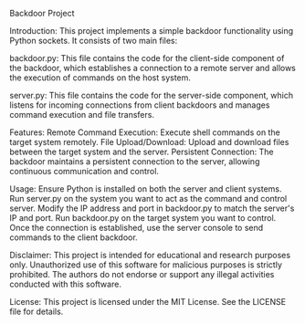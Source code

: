 Backdoor Project

Introduction:
This project implements a simple backdoor functionality using Python sockets. It consists of two main files:

backdoor.py: 
This file contains the code for the client-side component of the backdoor, which establishes a connection to a remote server and allows the execution of commands on the host system.

server.py:
This file contains the code for the server-side component, which listens for incoming connections from client backdoors and manages command execution and file transfers.

Features:
Remote Command Execution: Execute shell commands on the target system remotely.
File Upload/Download: Upload and download files between the target system and the server.
Persistent Connection: The backdoor maintains a persistent connection to the server, allowing continuous communication and control.

Usage:
Ensure Python is installed on both the server and client systems.
Run server.py on the system you want to act as the command and control server.
Modify the IP address and port in backdoor.py to match the server's IP and port.
Run backdoor.py on the target system you want to control.
Once the connection is established, use the server console to send commands to the client backdoor.

Disclaimer:
This project is intended for educational and research purposes only. Unauthorized use of this software for malicious purposes is strictly prohibited. The authors do not endorse or support any illegal activities conducted with this software.

License:
This project is licensed under the MIT License. See the LICENSE file for details.
